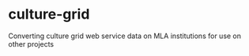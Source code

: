 # culture-grid
Converting culture grid web service data on MLA institutions for use on other projects
